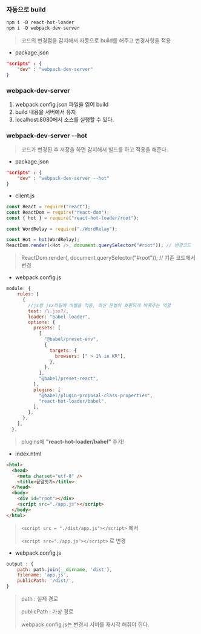 ### 자동으로 build

```js
npm i -D react-hot-loader
npm i -D webpack-dev-server
```

> 코드의 변경점을 감지해서 자동으로 build를 해주고 변경사항을 적용

- package.json

```json
"scripts" : {
    "dev" : "webpack-dev-server"
}
```

### webpack-dev-server

1. webpack.config.json 파일을 읽어 build
2. build 내용을 서버에서 유지
3. localhost:8080에서 소스를 실행할 수 있다.



### webpack-dev-server --hot

> 코드가 변경된 후 저장을 하면 감지해서 빌드를 하고 적용을 해준다.

- package.json

```json
"scripts" : {
    "dev" : "webpack-dev-server --hot"
}
```

- client.js

```javascript
const React = require("react");
const ReactDom = require("react-dom");
const { hot } = require("react-hot-loader/root");

const WordRelay = require("./WordRelay");

const Hot = hot(WordRelay);
ReactDom.render(<Hot />, document.querySelector("#root")); // 변경코드
```

> ReactDom.render(<WordRelay />, document.querySelector("#root")); // 기존 코드에서 변경



- webpack.config.js

```js
module: {
    rules: [
      {
        //js랑 jsx파일에 바벨을 적용, 최신 문법이 호환되게 바꿔주는 역할
        test: /\.jsx?/,
        loader: "babel-loader",
        options: {
          presets: [
            [
              "@babel/preset-env",
              {
                targets: {
                  browsers: [" > 1% in KR"],
                },
              },
            ],
            "@babel/preset-react",
          ],
          plugins: [
            "@babel/plugin-proposal-class-properties",
            "react-hot-loader/babel",
          ],
        },
      },
    ],
  },
```

> plugins에 **"react-hot-loader/babel"** 추가!



- index.html

```html
<html>
  <head>
    <meta charset="utf-8" />
    <title>끝말잇기</title>
  </head>
  <body>
    <div id="root"></div>
    <script src="./app.js"></script>
  </body>
</html>
```

> `<script src = "./dist/app.js"></script>` 에서 
>
> `<script src="./app.js"></script>` 로 변경



- webpack.config.js

```js
output : {
    path: path.join(__dirname, 'dist'),
    filename: 'app.js',
    publicPath: '/dist/',
}
```

>path : 실제 경로
>
>publicPath : 가상 경로
>
>webpack.config.js는 변경시 서버를 재시작 해줘야 한다.
